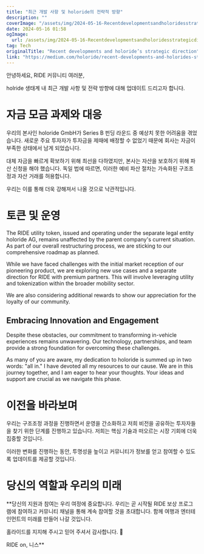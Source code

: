 ```yaml
---
title: "최근 개발 사항 및 holoride의 전략적 방향"
description: ""
coverImage: "/assets/img/2024-05-16-Recentdevelopmentsandholoridesstrategicdirection_0.png"
date: 2024-05-16 01:58
ogImage: 
  url: /assets/img/2024-05-16-Recentdevelopmentsandholoridesstrategicdirection_0.png
tag: Tech
originalTitle: "Recent developments and holoride’s strategic direction"
link: "https://medium.com/holoride/recent-developments-and-holorides-strategic-direction-fa6657ba0942"
---
```



안녕하세요, RIDE 커뮤니티 여러분,

holride 생태계 내 최근 개발 사항 및 전략 방향에 대해 업데이트 드리고자 합니다.

# 자금 모금 과제와 대응



우리의 본사인 holoride GmbH가 Series B 펀딩 라운드 중 예상치 못한 어려움을 겪었습니다. 새로운 주요 투자자가 투자금을 제때에 배정할 수 없었기 때문에 회사는 자금이 부족한 상태에서 남게 되었습니다.

대체 자금을 빠르게 확보하기 위해 최선을 다하였지만, 본사는 자산을 보호하기 위해 파산 신청을 해야 했습니다. 독일 법에 따르면, 이러한 예비 파산 절차는 가속화된 구조조정과 자산 거래를 허용합니다.

우리는 이를 통해 더욱 강해져서 나올 것으로 낙관적입니다.

# 토큰 및 운영



The RIDE utility token, issued and operating under the separate legal entity holoride AG, remains unaffected by the parent company's current situation. As part of our overall restructuring process, we are sticking to our comprehensive roadmap as planned.

While we have faced challenges with the initial market reception of our pioneering product, we are exploring new use cases and a separate direction for RIDE with premium partners. This will involve leveraging utility and tokenization within the broader mobility sector.

We are also considering additional rewards to show our appreciation for the loyalty of our community.

## Embracing Innovation and Engagement

Despite these obstacles, our commitment to transforming in-vehicle experiences remains unwavering. Our technology, partnerships, and team provide a strong foundation for overcoming these challenges.

As many of you are aware, my dedication to holoride is summed up in two words: "all in." I have devoted all my resources to our cause. We are in this journey together, and I am eager to hear your thoughts. Your ideas and support are crucial as we navigate this phase.



# 이전을 바라보며

우리는 구조조정 과정을 진행하면서 운영을 간소화하고 저희 비전을 공유하는 투자자들을 찾기 위한 단계를 진행하고 있습니다. 저희는 핵심 기술과 떠오르는 시장 기회에 더욱 집중할 것입니다.

이러한 변화를 진행하는 동안, 투명성을 높이고 커뮤니티가 정보를 얻고 참여할 수 있도록 업데이트를 제공할 것입니다.

# 당신의 역할과 우리의 미래



**당신의 지원과 참여는 우리 여정에 중요합니다. 우리는 곧 시작될 RIDE 보상 프로그램에 참여하고 커뮤니티 채널을 통해 계속 참여할 것을 초대합니다. 함께 여행과 엔터테인먼트의 미래를 만들어 나갈 것입니다.

홀라이드를 지지해 주시고 믿어 주셔서 감사합니다. 💜

RIDE on,
니스**